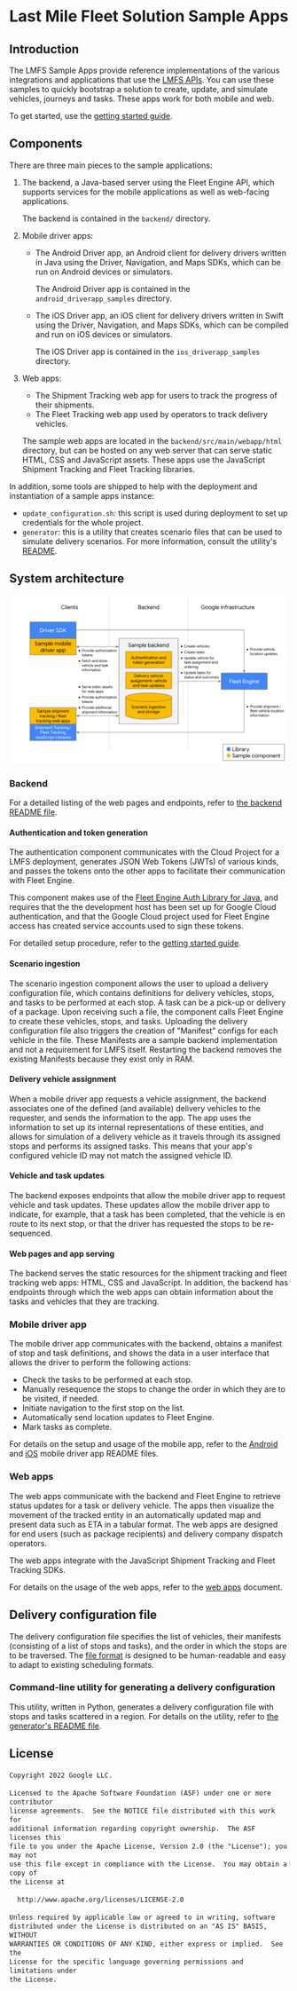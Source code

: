 # Last Mile Fleet Solution Sample Apps

## Introduction

The LMFS Sample Apps provide reference implementations of the various
integrations and applications that use the
[LMFS APIs](https://developers.google.com/maps/documentation/transportation-logistics/last-mile-fleet-solution).
You can use these samples to quickly bootstrap a solution to create, update, and
simulate vehicles, journeys and tasks. These apps work for both mobile and web.

To get started, use the [getting started guide](getting-started.md).

## Components

There are three main pieces to the sample applications:

1.  The backend, a Java-based server using the Fleet Engine API, which supports
    services for the mobile applications as well as web-facing applications.

    The backend is contained in the `backend/` directory.

1.  Mobile driver apps:

    -   The Android Driver app, an Android client for delivery drivers written
        in Java using the Driver, Navigation, and Maps SDKs, which can be run on
        Android devices or simulators.

        The Android Driver app is contained in the `android_driverapp_samples`
        directory.

    -   The iOS Driver app, an iOS client for delivery drivers written in Swift
        using the Driver, Navigation, and Maps SDKs, which can be compiled and
        run on iOS devices or simulators.

        The iOS Driver app is contained in the `ios_driverapp_samples`
        directory.

1.  Web apps:

    -   The Shipment Tracking web app for users to track the progress of their
        shipments.
    -   The Fleet Tracking web app used by operators to track delivery vehicles.

    The sample web apps are located in the `backend/src/main/webapp/html`
    directory, but can be hosted on any web server that can serve static HTML,
    CSS and JavaScript assets. These apps use the JavaScript Shipment Tracking
    and Fleet Tracking libraries.

In addition, some tools are shipped to help with the deployment and
instantiation of a sample apps instance:

-   `update_configuration.sh`: this script is used during deployment to set up
    credentials for the whole project.
-   `generator`: this is a utility that creates scenario files that can be used
    to simulate delivery scenarios. For more information, consult the utility's
    [README](tools/generator/README.md).

## System architecture

![System diagram](doc_images/system-diagram.png)

### Backend

For a detailed listing of the web pages and endpoints, refer to
[the backend README file](backend/README.md).

#### Authentication and token generation

The authentication component communicates with the Cloud Project for a LMFS
deployment, generates JSON Web Tokens (JWTs) of various kinds, and passes the
tokens onto the other apps to facilitate their communication with Fleet Engine.

This component makes use of the
[Fleet Engine Auth Library for Java](https://github.com/googlemaps/java-fleetengine-auth),
and requires that the the development host has been set up for Google Cloud
authentication, and that the Google Cloud project used for Fleet Engine access
has created service accounts used to sign these tokens.

For detailed setup procedure, refer to the
[getting started guide](getting-started.md).

#### Scenario ingestion

The scenario ingestion component allows the user to upload a delivery
configuration file, which contains definitions for delivery vehicles, stops, and
tasks to be performed at each stop. A task can be a pick-up or delivery of a
package. Upon receiving such a file, the component calls Fleet Engine to create
these vehicles, stops, and tasks. Uploading the delivery configuration file also
triggers the creation of "Manifest" configs for each vehicle in the file.
These Manifests are a sample backend implementation and not a requirement for
LMFS itself. Restarting the backend removes the existing Manifests because they
exist only in RAM.


#### Delivery vehicle assignment

When a mobile driver app requests a vehicle assignment, the backend associates
one of the defined (and available) delivery vehicles to the requester, and sends
the information to the app. The app uses the information to set up its internal
representations of these entities, and allows for simulation of a delivery
vehicle as it travels through its assigned stops and performs its assigned
tasks. This means that your app's configured vehicle ID may not match the
assigned vehicle ID.

#### Vehicle and task updates

The backend exposes endpoints that allow the mobile driver app to request
vehicle and task updates. These updates allow the mobile driver app to indicate,
for example, that a task has been completed, that the vehicle is en route to its
next stop, or that the driver has requested the stops to be re-sequenced.

#### Web pages and app serving

The backend serves the static resources for the shipment tracking and fleet
tracking web apps: HTML, CSS and JavaScript. In addition, the backend has
endpoints through which the web apps can obtain information about the tasks and
vehicles that they are tracking.

### Mobile driver app

The mobile driver app communicates with the backend, obtains a manifest of stop
and task definitions, and shows the data in a user interface that allows the
driver to perform the following actions:

-   Check the tasks to be performed at each stop.
-   Manually resequence the stops to change the order in which they are to be
    visited, if needed.
-   Initiate navigation to the first stop on the list.
-   Automatically send location updates to Fleet Engine.
-   Mark tasks as complete.

For details on the setup and usage of the mobile app, refer to the
[Android](android_driverapp_samples/README.md) and
[iOS](ios_driverapp_samples/README.md) mobile driver app README files.

### Web apps

The web apps communicate with the backend and Fleet Engine to retrieve status
updates for a task or delivery vehicle. The apps then visualize the movement of
the tracked entity in an automatically updated map and present data such as ETA
in a tabular format. The web apps are designed for end users (such as package
recipients) and delivery company dispatch operators.

The web apps integrate with the JavaScript Shipment Tracking and Fleet Tracking
SDKs.

For details on the usage of the web apps, refer to the [web apps](web-apps.md)
document.

## Delivery configuration file

The delivery configuration file specifies the list of vehicles, their manifests
(consisting of a list of stops and tasks), and the order in which the stops are
to be traversed. The
[file format](backend/README.md#delivery-configuration-file) is designed to be
human-readable and easy to adapt to existing scheduling formats.

### Command-line utility for generating a delivery configuration

This utility, written in Python, generates a delivery configuration file with
stops and tasks scattered in a region. For details on the utility, refer to
[the generator's README file](tools/generator/README.md).

## License

```
Copyright 2022 Google LLC.

Licensed to the Apache Software Foundation (ASF) under one or more contributor
license agreements.  See the NOTICE file distributed with this work for
additional information regarding copyright ownership.  The ASF licenses this
file to you under the Apache License, Version 2.0 (the "License"); you may not
use this file except in compliance with the License.  You may obtain a copy of
the License at

  http://www.apache.org/licenses/LICENSE-2.0

Unless required by applicable law or agreed to in writing, software
distributed under the License is distributed on an "AS IS" BASIS, WITHOUT
WARRANTIES OR CONDITIONS OF ANY KIND, either express or implied.  See the
License for the specific language governing permissions and limitations under
the License.
```
